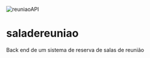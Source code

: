 ![reuniaoAPI](https://user-images.githubusercontent.com/81478853/131586021-722d0bbe-21c7-4f39-acbb-d9973269c001.PNG)
# saladereuniao
Back end de um sistema de reserva de salas de reunião
